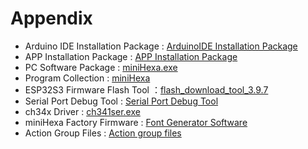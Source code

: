 # Appendix

* Arduino IDE Installation Package : [ArduinoIDE Installation Package]()
* APP Installation Package : [APP Installation Package]()
* PC Software Package : [miniHexa.exe]()
* Program Collection : [miniHexa]()
* ESP32S3 Firmware Flash Tool ：[flash_download_tool_3.9.7]()
* Serial Port Debug Tool : [Serial Port Debug Tool]()
* ch34x Driver : [ch341ser.exe]()
* miniHexa Factory Firmware : [Font Generator Software]()
* Action Group Files : [Action group files]()


